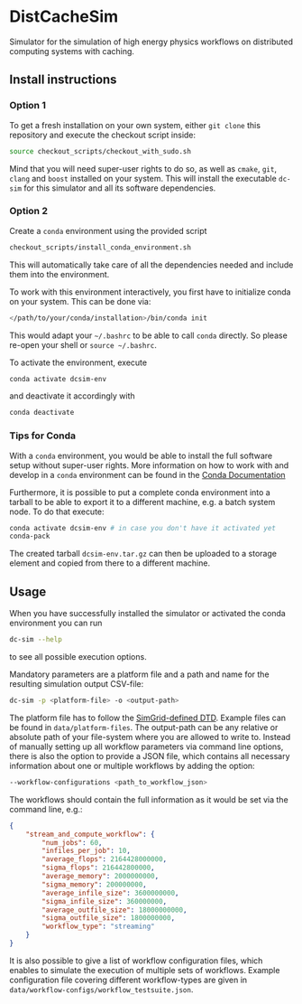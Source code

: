 # DistCacheSim

Simulator for the simulation of high energy physics workflows on distributed computing systems with caching.


## Install instructions

### Option 1
To get a fresh installation on your own system, either `git clone` this repository and execute the checkout script inside:
```bash
source checkout_scripts/checkout_with_sudo.sh
```
Mind that you will need super-user rights to do so, as well as `cmake`, `git`, `clang` and `boost` installed on your system.
This will install the executable `dc-sim` for this simulator and all its software dependencies.

### Option 2
Create a `conda` environment using the provided script
```bash
checkout_scripts/install_conda_environment.sh
```
This will automatically take care of all the dependencies needed and include them into the environment.

To work with this environment interactively, you first have to initialize conda on your system. This can be done via:

```bash
</path/to/your/conda/installation>/bin/conda init
```

This would adapt your `~/.bashrc` to be able to call `conda` directly. So please re-open your shell or `source ~/.bashrc`.

To activate the environment, execute
```bash
conda activate dcsim-env
```
and deactivate it accordingly with 
```bash
conda deactivate
```

### Tips for Conda

With a `conda` environment, you would be able to install the full software setup without super-user rights.
More information on how to work with and develop in a `conda` environment can be found in the [Conda Documentation](https://docs.anaconda.com/)

Furthermore, it is possible to put a complete conda environment into a tarball to be able to export it to a different machine, e.g. a batch system node. To do that execute:

```bash
conda activate dcsim-env # in case you don't have it activated yet
conda-pack
```

The created tarball `dcsim-env.tar.gz` can then be uploaded to a storage element and copied from there to a different machine.


## Usage
When you have successfully installed the simulator or activated the conda environment you can run
```bash
dc-sim --help
```
to see all possible execution options. 

Mandatory parameters are a platform file and a path and name for the resulting simulation output CSV-file:
```bash
dc-sim -p <platform-file> -o <output-path>
```
The platform file has to follow the [SimGrid-defined DTD](https://simgrid.org/doc/latest/Platform.html).
Example files can be found in `data/platform-files`.
The output-path can be any relative or absolute path of your file-system where you are allowed to write to.
Instead of manually setting up all workflow parameters via command line options, 
there is also the option to provide a JSON file, which contains all necessary information about one or multiple workflows by adding the option:
```bash
--workflow-configurations <path_to_workflow_json>
```
The workflows should contain the full information as it would be set via the command line, e.g.:
```json
{
    "stream_and_compute_workflow": {
        "num_jobs": 60,
        "infiles_per_job": 10,
        "average_flops": 2164428000000,
        "sigma_flops": 216442800000,
        "average_memory": 2000000000,
        "sigma_memory": 200000000,
        "average_infile_size": 3600000000,
        "sigma_infile_size": 360000000,
        "average_outfile_size": 18000000000,
        "sigma_outfile_size": 1800000000,
        "workflow_type": "streaming"
    }
}
```
It is also possible to give a list of workflow configuration files, which enables to simulate the execution of multiple sets of workflows.
Example configuration file covering different workflow-types are given in `data/workflow-configs/workflow_testsuite.json`.
